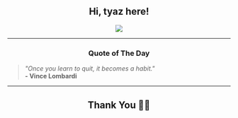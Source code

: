 <h2 align="center"> Hi, tyaz here!</h2>

<p align="center">
<a href="https://github.com/tyazx" alt="github streak"><img src="https://dvst-streak.herokuapp.com/?user=tyazx&theme=tokyonight&fire=DD472C"></a>
</p>

<hr>
<h3 align="center">Quote of The Day</h3>
<p align="center">
<blockquote>
<i>"Once you learn to quit, it becomes a habit."</i>
<br>
<b>- Vince Lombardi</b>
</blockquote>
</p>


<hr>
<h2 align="center">Thank You 🙏🏼</h2>
